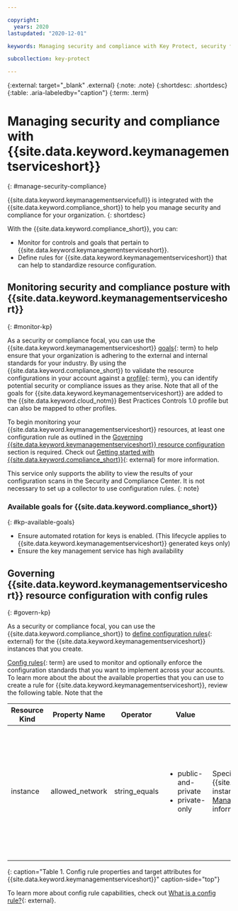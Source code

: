 ```yaml
---

copyright:
  years: 2020
lastupdated: "2020-12-01"

keywords: Managing security and compliance with Key Protect, security for Key Protect, compliance for Key Protect, security, compliance

subcollection: key-protect

---
```


{:external: target="_blank" .external}
{:note: .note}
{:shortdesc: .shortdesc}
{:table: .aria-labeledby="caption"}
{:term: .term}

# Managing security and compliance with {{site.data.keyword.keymanagementserviceshort}}
{: #manage-security-compliance}

{{site.data.keyword.keymanagementservicefull}} is integrated with the
{{site.data.keyword.compliance_short}} to help you manage security and
compliance for your organization.
{: shortdesc}

With the {{site.data.keyword.compliance_short}}, you can:

* Monitor for controls and goals that pertain to
  {{site.data.keyword.keymanagementserviceshort}}.
* Define rules for {{site.data.keyword.keymanagementserviceshort}} that can help
  to standardize resource configuration.

## Monitoring security and compliance posture with {{site.data.keyword.keymanagementserviceshort}}
{: #monitor-kp}

As a security or compliance focal, you can use the
{{site.data.keyword.keymanagementserviceshort}}
[goals](#x2117978){: term}
to help ensure that your organization is adhering to the external and internal
standards for your industry. By using the {{site.data.keyword.compliance_short}}
to validate the resource configurations in your account against a
[profile](#x2034950){: term}, you can identify potential security or compliance
issues as they arise. Note that all of the goals for 
{{site.data.keyword.keymanagementserviceshort}} are added to the 
{{site.data.keyword.cloud_notm}} Best Practices Controls 1.0 profile but can 
also be mapped to other profiles.

To begin monitoring your {{site.data.keyword.keymanagementserviceshort}}
resources, at least one configuration rule as outlined in the
[Governing {{site.data.keyword.keymanagementserviceshort}} resource configuration](#govern-kp)
section is required. Check out
[Getting started with {{site.data.keyword.compliance_short}}](/docs/security-compliance?topic-security-compliance-getting-started){: external}
for more information.

This service only supports the ability to view the results of your configuration
scans in the Security and Compliance Center. It is not necessary to set up a
collector to use configuration rules.
{: note}

### Available goals for {{site.data.keyword.compliance_short}}
{: #kp-available-goals}

* Ensure automated rotation for keys is enabled. (This lifecycle applies to
  {{site.data.keyword.keymanagementserviceshort}} generated keys only)
* Ensure the key management service has high availability

## Governing {{site.data.keyword.keymanagementserviceshort}} resource configuration with config rules
{: #govern-kp}

As a security or compliance focal, you can use the
{{site.data.keyword.compliance_short}} to
[define configuration rules](/docs/security-compliance?topic=security-compliance-rules){: external}
for the {{site.data.keyword.keymanagementserviceshort}} instances that you
create.

[Config rules](#x3084914){: term}
are used to monitor and optionally enforce the configuration standards that you
want to implement across your accounts. To learn more about the about the
available properties that you can use to create a rule for
{{site.data.keyword.keymanagementserviceshort}}, review the following table. Note 
that the 

| Resource Kind | Property Name | Operator | Value | Description | Optional Attribute | Optional Attribute |
|-|-|-|-|-|-|-|
| instance | allowed_network | string_equals | <ul><li>public-and-private</li><li>private-only</li></ul> | Specifies the type of endpoint the {{site.data.keyword.keymanagementserviceshort}} instance can be accessed from. Refer to <br>[Managing network access policies](/docs/key-protect?topic=key-protect-managing-network-access-policies) for more information. | **location**<br> <br><ul><li><br>Description: Specifies the type of endpoint the {{site.data.keyword.keymanagementserviceshort}} instance can be accessed from.<br></li><li>Values:<ul><li>au-syd</li><li>eu-de</li><li>eu-gb</li><li>jp-tok</li><li>us-east</li><li>us-south</li></ul></li></ul> | **resource_id**<br> <br><ul><li>Description: {{site.data.keyword.keymanagementserviceshort}} service instance GUID</li><li>a valid GUID</li></ul> |
|  |  |  |  |  |  |  |
{: caption="Table 1. Config rule properties and target attributes for {{site.data.keyword.keymanagementserviceshort}}" caption-side="top"}

To learn more about config rule capabilities, check out
[What is a config rule?](/docs/security-compliance?topic=security-compliance-what-is-rule){: external}.

